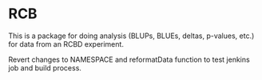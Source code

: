 # RCB

This is a package for doing analysis (BLUPs, BLUEs, deltas, p-values, etc.) for data from an RCBD experiment.

Revert changes to NAMESPACE and reformatData function to test jenkins job and build process.
